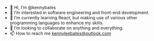 - 👋 Hi, I’m @kennybates
- 👀 I’m interested in software engineering and front-end development.
- 🌱 I’m currently learning React, but making use of various other programming languages to enhance my skills.
- 💞️ I’m looking to collaborate on anything and everything.
- 📫 How to reach me kennyleebates@outlook.com

<!---
kennybates/kennybates is a ✨ special ✨ repository because its `README.md` (this file) appears on your GitHub profile.
You can click the Preview link to take a look at your changes.
--->
